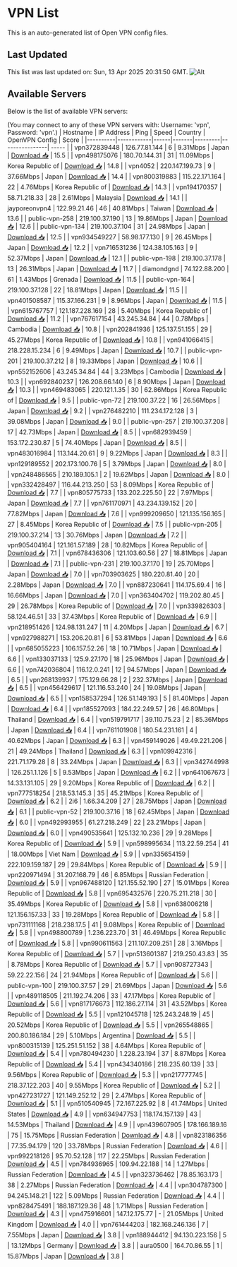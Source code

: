 # VPN List

This is an auto-generated list of Open VPN config files.

## Last Updated

This list was last updated on: Sun, 13 Apr 2025 20:31:50 GMT.
![Alt](https://repobeats.axiom.co/api/embed/186b98318ef1479477931607c1ad7d823f12451f.svg "Repobeats analytics image")

## Available Servers

Below is the list of available VPN servers:

(You may connect to any of these VPN servers with: Username: 'vpn', Password: 'vpn'.)
| Hostname | IP Address | Ping | Speed | Country | OpenVPN Config | Score |
|----------|------------|------|-------|---------|----------------| ----- |
| vpn372839448 | 126.77.81.144 | 6 | 9.31Mbps | Japan | [Download 📥](./configs/server_0_JP.ovpn) | 15.5 |
| vpn498175076 | 180.70.144.31 | 31 | 11.09Mbps | Korea Republic of | [Download 📥](./configs/server_1_KR.ovpn) | 14.8 |
| vpn4052 | 220.147.199.73 | 9 | 37.66Mbps | Japan | [Download 📥](./configs/server_2_JP.ovpn) | 14.4 |
| vpn800319883 | 115.22.171.164 | 22 | 4.76Mbps | Korea Republic of | [Download 📥](./configs/server_3_KR.ovpn) | 14.3 |
| vpn194170357 | 58.71.218.33 | 28 | 2.61Mbps | Malaysia | [Download 📥](./configs/server_4_MY.ovpn) | 14.1 |
| jayporeonvpn4 | 122.99.21.46 | 46 | 40.81Mbps | Taiwan | [Download 📥](./configs/server_5_TW.ovpn) | 13.6 |
| public-vpn-258 | 219.100.37.190 | 13 | 19.86Mbps | Japan | [Download 📥](./configs/server_6_JP.ovpn) | 12.6 |
| public-vpn-134 | 219.100.37.104 | 31 | 24.98Mbps | Japan | [Download 📥](./configs/server_7_JP.ovpn) | 12.5 |
| vpn934549227 | 58.98.177.130 | 9 | 26.45Mbps | Japan | [Download 📥](./configs/server_8_JP.ovpn) | 12.2 |
| vpn716531236 | 124.38.105.163 | 9 | 52.37Mbps | Japan | [Download 📥](./configs/server_9_JP.ovpn) | 12.1 |
| public-vpn-198 | 219.100.37.178 | 13 | 26.31Mbps | Japan | [Download 📥](./configs/server_10_JP.ovpn) | 11.7 |
| diamondgnd | 74.122.88.200 | 61 | 1.43Mbps | Grenada | [Download 📥](./configs/server_11_GD.ovpn) | 11.5 |
| public-vpn-164 | 219.100.37.128 | 22 | 18.81Mbps | Japan | [Download 📥](./configs/server_12_JP.ovpn) | 11.5 |
| vpn401508587 | 115.37.166.231 | 9 | 8.96Mbps | Japan | [Download 📥](./configs/server_13_JP.ovpn) | 11.5 |
| vpn615767757 | 121.187.228.169 | 28 | 5.40Mbps | Korea Republic of | [Download 📥](./configs/server_14_KR.ovpn) | 11.2 |
| vpn767617154 | 43.245.34.84 | 44 | 0.78Mbps | Cambodia | [Download 📥](./configs/server_15_KH.ovpn) | 10.8 |
| vpn202841936 | 125.137.51.155 | 29 | 45.27Mbps | Korea Republic of | [Download 📥](./configs/server_16_KR.ovpn) | 10.8 |
| vpn941066415 | 218.228.15.234 | 6 | 9.49Mbps | Japan | [Download 📥](./configs/server_17_JP.ovpn) | 10.7 |
| public-vpn-201 | 219.100.37.212 | 8 | 19.33Mbps | Japan | [Download 📥](./configs/server_18_JP.ovpn) | 10.6 |
| vpn552152606 | 43.245.34.84 | 44 | 3.23Mbps | Cambodia | [Download 📥](./configs/server_19_KH.ovpn) | 10.3 |
| vpn692840237 | 126.208.66.140 | 6 | 8.90Mbps | Japan | [Download 📥](./configs/server_20_JP.ovpn) | 10.3 |
| vpn469483065 | 220.121.1.35 | 30 | 62.86Mbps | Korea Republic of | [Download 📥](./configs/server_21_KR.ovpn) | 9.5 |
| public-vpn-72 | 219.100.37.22 | 16 | 26.56Mbps | Japan | [Download 📥](./configs/server_22_JP.ovpn) | 9.2 |
| vpn276482210 | 111.234.172.128 | 3 | 39.08Mbps | Japan | [Download 📥](./configs/server_23_JP.ovpn) | 9.0 |
| public-vpn-257 | 219.100.37.208 | 17 | 42.73Mbps | Japan | [Download 📥](./configs/server_24_JP.ovpn) | 8.5 |
| vpn682939459 | 153.172.230.87 | 5 | 74.40Mbps | Japan | [Download 📥](./configs/server_25_JP.ovpn) | 8.5 |
| vpn483016984 | 113.144.20.61 | 9 | 9.22Mbps | Japan | [Download 📥](./configs/server_26_JP.ovpn) | 8.3 |
| vpn129189552 | 202.173.100.76 | 5 | 3.79Mbps | Japan | [Download 📥](./configs/server_27_JP.ovpn) | 8.0 |
| vpn248486565 | 210.189.105.1 | 2 | 19.62Mbps | Japan | [Download 📥](./configs/server_28_JP.ovpn) | 8.0 |
| vpn332428497 | 116.44.213.250 | 53 | 8.09Mbps | Korea Republic of | [Download 📥](./configs/server_29_KR.ovpn) | 7.7 |
| vpn805775733 | 133.202.225.50 | 22 | 7.97Mbps | Japan | [Download 📥](./configs/server_30_JP.ovpn) | 7.7 |
| vpn761170971 | 43.234.139.152 | 20 | 77.82Mbps | Japan | [Download 📥](./configs/server_31_JP.ovpn) | 7.6 |
| vpn999209650 | 121.135.156.165 | 27 | 8.45Mbps | Korea Republic of | [Download 📥](./configs/server_32_KR.ovpn) | 7.5 |
| public-vpn-205 | 219.100.37.214 | 13 | 30.76Mbps | Japan | [Download 📥](./configs/server_33_JP.ovpn) | 7.2 |
| vpn905404164 | 121.161.57.189 | 28 | 10.82Mbps | Korea Republic of | [Download 📥](./configs/server_34_KR.ovpn) | 7.1 |
| vpn678436306 | 121.103.60.56 | 27 | 18.81Mbps | Japan | [Download 📥](./configs/server_35_JP.ovpn) | 7.1 |
| public-vpn-231 | 219.100.37.170 | 19 | 25.70Mbps | Japan | [Download 📥](./configs/server_36_JP.ovpn) | 7.0 |
| vpn703903625 | 180.220.81.40 | 20 | 2.28Mbps | Japan | [Download 📥](./configs/server_37_JP.ovpn) | 7.0 |
| vpn887230641 | 114.175.69.4 | 16 | 16.66Mbps | Japan | [Download 📥](./configs/server_38_JP.ovpn) | 7.0 |
| vpn363404702 | 119.202.80.45 | 29 | 26.78Mbps | Korea Republic of | [Download 📥](./configs/server_39_KR.ovpn) | 7.0 |
| vpn339826303 | 58.124.46.51 | 33 | 37.43Mbps | Korea Republic of | [Download 📥](./configs/server_40_KR.ovpn) | 6.9 |
| vpn218951426 | 124.98.131.247 | 11 | 4.20Mbps | Japan | [Download 📥](./configs/server_41_JP.ovpn) | 6.7 |
| vpn927988271 | 153.206.20.81 | 6 | 53.81Mbps | Japan | [Download 📥](./configs/server_42_JP.ovpn) | 6.6 |
| vpn685055223 | 106.157.52.26 | 18 | 10.71Mbps | Japan | [Download 📥](./configs/server_43_JP.ovpn) | 6.6 |
| vpn133037133 | 125.9.27.170 | 18 | 25.96Mbps | Japan | [Download 📥](./configs/server_44_JP.ovpn) | 6.6 |
| vpn742036804 | 116.12.0.241 | 12 | 94.57Mbps | Japan | [Download 📥](./configs/server_45_JP.ovpn) | 6.5 |
| vpn268139937 | 175.129.66.28 | 2 | 232.37Mbps | Japan | [Download 📥](./configs/server_46_JP.ovpn) | 6.5 |
| vpn456429617 | 121.116.53.240 | 24 | 19.08Mbps | Japan | [Download 📥](./configs/server_47_JP.ovpn) | 6.5 |
| vpn158537294 | 126.51.149.193 | 5 | 81.40Mbps | Japan | [Download 📥](./configs/server_48_JP.ovpn) | 6.4 |
| vpn185527093 | 184.22.249.57 | 26 | 46.80Mbps | Thailand | [Download 📥](./configs/server_49_TH.ovpn) | 6.4 |
| vpn519791717 | 39.110.75.23 | 2 | 85.36Mbps | Japan | [Download 📥](./configs/server_50_JP.ovpn) | 6.4 |
| vpn761101908 | 180.54.231.161 | 4 | 40.62Mbps | Japan | [Download 📥](./configs/server_51_JP.ovpn) | 6.3 |
| vpn459149026 | 49.49.221.206 | 21 | 49.24Mbps | Thailand | [Download 📥](./configs/server_52_TH.ovpn) | 6.3 |
| vpn109942316 | 221.71.179.28 | 8 | 33.24Mbps | Japan | [Download 📥](./configs/server_53_JP.ovpn) | 6.3 |
| vpn342744998 | 126.251.1.126 | 5 | 9.53Mbps | Japan | [Download 📥](./configs/server_54_JP.ovpn) | 6.2 |
| vpn641067673 | 14.33.131.105 | 29 | 9.20Mbps | Korea Republic of | [Download 📥](./configs/server_55_KR.ovpn) | 6.2 |
| vpn777518254 | 218.53.145.3 | 35 | 45.21Mbps | Korea Republic of | [Download 📥](./configs/server_56_KR.ovpn) | 6.2 |
| 2i6 | 1.66.34.209 | 27 | 28.75Mbps | Japan | [Download 📥](./configs/server_57_JP.ovpn) | 6.1 |
| public-vpn-52 | 219.100.37.16 | 18 | 62.45Mbps | Japan | [Download 📥](./configs/server_58_JP.ovpn) | 6.0 |
| vpn492993955 | 61.27.218.249 | 22 | 23.21Mbps | Japan | [Download 📥](./configs/server_59_JP.ovpn) | 6.0 |
| vpn490535641 | 125.132.10.236 | 29 | 9.28Mbps | Korea Republic of | [Download 📥](./configs/server_60_KR.ovpn) | 5.9 |
| vpn598995634 | 113.22.59.254 | 41 | 18.00Mbps | Viet Nam | [Download 📥](./configs/server_61_VN.ovpn) | 5.9 |
| vpn335654159 | 222.109.159.187 | 29 | 29.84Mbps | Korea Republic of | [Download 📥](./configs/server_62_KR.ovpn) | 5.9 |
| vpn220971494 | 31.207.168.79 | 46 | 6.85Mbps | Russian Federation | [Download 📥](./configs/server_63_RU.ovpn) | 5.9 |
| vpn967488120 | 121.155.52.190 | 27 | 15.01Mbps | Korea Republic of | [Download 📥](./configs/server_64_KR.ovpn) | 5.8 |
| vpn695432576 | 220.75.211.218 | 30 | 35.49Mbps | Korea Republic of | [Download 📥](./configs/server_65_KR.ovpn) | 5.8 |
| vpn638006218 | 121.156.157.33 | 33 | 19.28Mbps | Korea Republic of | [Download 📥](./configs/server_66_KR.ovpn) | 5.8 |
| vpn731111168 | 218.238.17.5 | 41 | 9.08Mbps | Korea Republic of | [Download 📥](./configs/server_67_KR.ovpn) | 5.8 |
| vpn498800789 | 1.236.223.70 | 31 | 46.49Mbps | Korea Republic of | [Download 📥](./configs/server_68_KR.ovpn) | 5.8 |
| vpn990611563 | 211.107.209.251 | 28 | 3.16Mbps | Korea Republic of | [Download 📥](./configs/server_69_KR.ovpn) | 5.7 |
| vpn513601387 | 219.250.43.83 | 35 | 8.78Mbps | Korea Republic of | [Download 📥](./configs/server_70_KR.ovpn) | 5.7 |
| vpn908727343 | 59.22.22.156 | 24 | 21.94Mbps | Korea Republic of | [Download 📥](./configs/server_71_KR.ovpn) | 5.6 |
| public-vpn-100 | 219.100.37.57 | 29 | 21.69Mbps | Japan | [Download 📥](./configs/server_72_JP.ovpn) | 5.6 |
| vpn489118505 | 211.192.74.206 | 33 | 47.17Mbps | Korea Republic of | [Download 📥](./configs/server_73_KR.ovpn) | 5.6 |
| vpn817176673 | 112.186.27.114 | 31 | 43.52Mbps | Korea Republic of | [Download 📥](./configs/server_74_KR.ovpn) | 5.5 |
| vpn121045718 | 125.243.248.19 | 45 | 20.52Mbps | Korea Republic of | [Download 📥](./configs/server_75_KR.ovpn) | 5.5 |
| vpn265548865 | 200.80.186.184 | 29 | 5.10Mbps | Argentina | [Download 📥](./configs/server_76_AR.ovpn) | 5.5 |
| vpn800315139 | 125.251.51.152 | 38 | 4.64Mbps | Korea Republic of | [Download 📥](./configs/server_77_KR.ovpn) | 5.4 |
| vpn780494230 | 1.228.23.194 | 37 | 8.87Mbps | Korea Republic of | [Download 📥](./configs/server_78_KR.ovpn) | 5.4 |
| vpn434340186 | 218.235.60.139 | 33 | 9.56Mbps | Korea Republic of | [Download 📥](./configs/server_79_KR.ovpn) | 5.3 |
| vpn217777745 | 218.37.122.203 | 40 | 9.55Mbps | Korea Republic of | [Download 📥](./configs/server_80_KR.ovpn) | 5.2 |
| vpn427231727 | 121.149.252.12 | 29 | 2.47Mbps | Korea Republic of | [Download 📥](./configs/server_81_KR.ovpn) | 5.1 |
| vpn510540945 | 72.167.225.92 | 8 | 41.74Mbps | United States | [Download 📥](./configs/server_82_US.ovpn) | 4.9 |
| vpn634947753 | 118.174.157.139 | 43 | 14.53Mbps | Thailand | [Download 📥](./configs/server_83_TH.ovpn) | 4.9 |
| vpn439607905 | 178.166.189.16 | 75 | 15.75Mbps | Russian Federation | [Download 📥](./configs/server_84_RU.ovpn) | 4.8 |
| vpn823186356 | 77.35.94.179 | 120 | 33.78Mbps | Russian Federation | [Download 📥](./configs/server_85_RU.ovpn) | 4.6 |
| vpn992218126 | 95.70.52.128 | 117 | 22.25Mbps | Russian Federation | [Download 📥](./configs/server_86_RU.ovpn) | 4.5 |
| vpn784936965 | 109.94.22.188 | 14 | 1.27Mbps | Russian Federation | [Download 📥](./configs/server_87_RU.ovpn) | 4.5 |
| vpn323736462 | 78.85.163.173 | 38 | 2.27Mbps | Russian Federation | [Download 📥](./configs/server_88_RU.ovpn) | 4.4 |
| vpn304787300 | 94.245.148.21 | 122 | 5.09Mbps | Russian Federation | [Download 📥](./configs/server_89_RU.ovpn) | 4.4 |
| vpn828475491 | 188.187.129.36 | 48 | 1.71Mbps | Russian Federation | [Download 📥](./configs/server_90_RU.ovpn) | 4.3 |
| vpn475916601 | 147.12.175.77 | - | 21.05Mbps | United Kingdom | [Download 📥](./configs/server_91_GB.ovpn) | 4.0 |
| vpn761444203 | 182.168.246.136 | 7 | 7.55Mbps | Japan | [Download 📥](./configs/server_92_JP.ovpn) | 3.8 |
| vpn188944412 | 94.130.223.156 | 5 | 13.12Mbps | Germany | [Download 📥](./configs/server_93_DE.ovpn) | 3.8 |
| aura0500 | 164.70.86.55 | 1 | 15.87Mbps | Japan | [Download 📥](./configs/server_94_JP.ovpn) | 3.8 |

